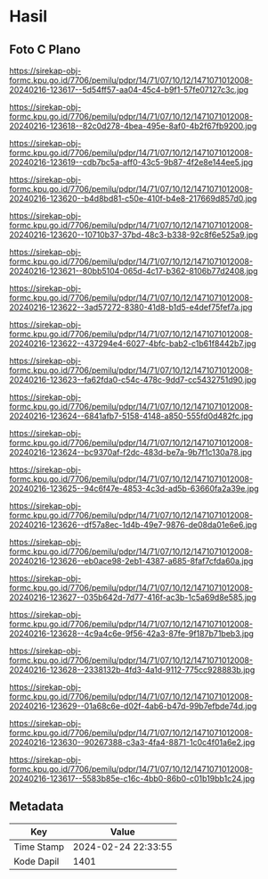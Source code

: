 # Hasil

## Foto C Plano

https://sirekap-obj-formc.kpu.go.id/7706/pemilu/pdpr/14/71/07/10/12/1471071012008-20240216-123617--5d54ff57-aa04-45c4-b9f1-57fe07127c3c.jpg

https://sirekap-obj-formc.kpu.go.id/7706/pemilu/pdpr/14/71/07/10/12/1471071012008-20240216-123618--82c0d278-4bea-495e-8af0-4b2f67fb9200.jpg

https://sirekap-obj-formc.kpu.go.id/7706/pemilu/pdpr/14/71/07/10/12/1471071012008-20240216-123619--cdb7bc5a-aff0-43c5-9b87-4f2e8e144ee5.jpg

https://sirekap-obj-formc.kpu.go.id/7706/pemilu/pdpr/14/71/07/10/12/1471071012008-20240216-123620--b4d8bd81-c50e-410f-b4e8-217669d857d0.jpg

https://sirekap-obj-formc.kpu.go.id/7706/pemilu/pdpr/14/71/07/10/12/1471071012008-20240216-123620--10710b37-37bd-48c3-b338-92c8f6e525a9.jpg

https://sirekap-obj-formc.kpu.go.id/7706/pemilu/pdpr/14/71/07/10/12/1471071012008-20240216-123621--80bb5104-065d-4c17-b362-8106b77d2408.jpg

https://sirekap-obj-formc.kpu.go.id/7706/pemilu/pdpr/14/71/07/10/12/1471071012008-20240216-123622--3ad57272-8380-41d8-b1d5-e4def75fef7a.jpg

https://sirekap-obj-formc.kpu.go.id/7706/pemilu/pdpr/14/71/07/10/12/1471071012008-20240216-123622--437294e4-6027-4bfc-bab2-c1b61f8442b7.jpg

https://sirekap-obj-formc.kpu.go.id/7706/pemilu/pdpr/14/71/07/10/12/1471071012008-20240216-123623--fa62fda0-c54c-478c-9dd7-cc5432751d90.jpg

https://sirekap-obj-formc.kpu.go.id/7706/pemilu/pdpr/14/71/07/10/12/1471071012008-20240216-123624--6841afb7-5158-4148-a850-555fd0d482fc.jpg

https://sirekap-obj-formc.kpu.go.id/7706/pemilu/pdpr/14/71/07/10/12/1471071012008-20240216-123624--bc9370af-f2dc-483d-be7a-9b7f1c130a78.jpg

https://sirekap-obj-formc.kpu.go.id/7706/pemilu/pdpr/14/71/07/10/12/1471071012008-20240216-123625--94c6f47e-4853-4c3d-ad5b-63660fa2a39e.jpg

https://sirekap-obj-formc.kpu.go.id/7706/pemilu/pdpr/14/71/07/10/12/1471071012008-20240216-123626--df57a8ec-1d4b-49e7-9876-de08da01e6e6.jpg

https://sirekap-obj-formc.kpu.go.id/7706/pemilu/pdpr/14/71/07/10/12/1471071012008-20240216-123626--eb0ace98-2eb1-4387-a685-8faf7cfda60a.jpg

https://sirekap-obj-formc.kpu.go.id/7706/pemilu/pdpr/14/71/07/10/12/1471071012008-20240216-123627--035b642d-7d77-416f-ac3b-1c5a69d8e585.jpg

https://sirekap-obj-formc.kpu.go.id/7706/pemilu/pdpr/14/71/07/10/12/1471071012008-20240216-123628--4c9a4c6e-9f56-42a3-87fe-9f187b71beb3.jpg

https://sirekap-obj-formc.kpu.go.id/7706/pemilu/pdpr/14/71/07/10/12/1471071012008-20240216-123628--2338132b-4fd3-4a1d-9112-775cc928883b.jpg

https://sirekap-obj-formc.kpu.go.id/7706/pemilu/pdpr/14/71/07/10/12/1471071012008-20240216-123629--01a68c6e-d02f-4ab6-b47d-99b7efbde74d.jpg

https://sirekap-obj-formc.kpu.go.id/7706/pemilu/pdpr/14/71/07/10/12/1471071012008-20240216-123630--90267388-c3a3-4fa4-8871-1c0c4f01a6e2.jpg

https://sirekap-obj-formc.kpu.go.id/7706/pemilu/pdpr/14/71/07/10/12/1471071012008-20240216-123617--5583b85e-c16c-4bb0-86b0-c01b19bb1c24.jpg


## Metadata

| Key        | Value               |
| ---------- | ------------------- |
| Time Stamp | 2024-02-24 22:33:55 |
| Kode Dapil | 1401                |



